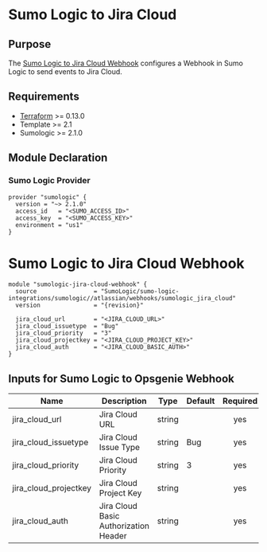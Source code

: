 # Sumo Logic to Jira Cloud

## Purpose

The [Sumo Logic to Jira Cloud Webhook](https://help.sumologic.com/Beta/Webhook_Connections_for_Jira/Webhook_Connection_for_Jira_Cloud) configures a Webhook in Sumo Logic to send events to Jira Cloud.

## Requirements

* [Terraform](https://www.terraform.io/downloads.html) >= 0.13.0
* Template >= 2.1
* Sumologic >= 2.1.0

## Module Declaration

### Sumo Logic Provider

```shell
provider "sumologic" {
  version = "~> 2.1.0"
  access_id   = "<SUMO_ACCESS_ID>"
  access_key  = "<SUMO_ACCESS_KEY>"
  environment = "us1"
}
```

# Sumo Logic to Jira Cloud Webhook
```shell
module "sumologic-jira-cloud-webhook" {
  source                = "SumoLogic/sumo-logic-integrations/sumologic//atlassian/webhooks/sumologic_jira_cloud"
  version               = "{revision}"

  jira_cloud_url        = "<JIRA_CLOUD_URL>"
  jira_cloud_issuetype  = "Bug"
  jira_cloud_priority   = "3"
  jira_cloud_projectkey = "<JIRA_CLOUD_PROJECT_KEY>"
  jira_cloud_auth       = "<JIRA_CLOUD_BASIC_AUTH>"
}
```

## Inputs for Sumo Logic to Opsgenie Webhook

| Name | Description | Type | Default | Required |
|------|-------------|------|---------|:-----:|
|jira_cloud_url|Jira Cloud URL|string||yes
|jira_cloud_issuetype|Jira Cloud Issue Type|string|Bug|yes
|jira_cloud_priority|Jira Cloud Priority|string|3|yes
|jira_cloud_projectkey|Jira Cloud Project Key|string||yes
|jira_cloud_auth|Jira Cloud Basic Authorization Header|string||yes
